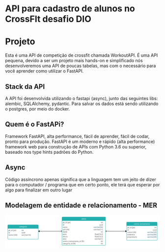 # API para cadastro de alunos no CrossFIt desafio DIO

# Projeto

Esta é uma API de competição de crossfit chamada WorkoutAPI. É uma API pequena, devido a ser um projeto mais hands-on e simplificado nós desenvolveremos uma API de poucas tabelas, mas com o necessário para você aprender como utilizar o FastAPI.

## Stack da API
A API foi desenvolvida utilizando o fastapi (async), junto das seguintes libs: alembic, SQLAlchemy, pydantic. Para salvar os dados está sendo utilizando o postgres, por meio do docker.

## Quem é o FastAPi?
Framework FastAPI, alta performance, fácil de aprender, fácil de codar, pronto para produção. FastAPI é um moderno e rápido (alta performance) framework web para construção de APIs com Python 3.6 ou superior, baseado nos type hints padrões do Python.

## Async
Código assíncrono apenas significa que a linguagem tem um jeito de dizer para o computador / programa que em certo ponto, ele terá que esperar por algo para finalizar em outro lugar

## Modelagem de entidade e relacionamento - MER
![Modelagem de entidade e relacionamento - MER](mer.jpg)

